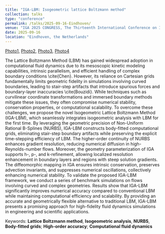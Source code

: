 ```yaml
---
title: "IGA-LBM: Isogeometric lattice Boltzmann method"
collection: talks
type: "conference"
permalink: /talks/2025-09-16-Eindhoven/
venue: "IGA 2025 CONGRESS, The Thirteenth International Conference on Isogeometric Analysis (IGA 2025)"
date: 2025-09-16
location: "Eindhoven, the Netherlands"
---
```


<!-- [Slides](../files/pdf/slides/2025-06-28-Leiden/workshop_generaticeAI_2025_Leiden.pdf), -->
[Photo1](../images/talks/2025-09-16-Eindhoven/talk.jpg), 
[Photo2](../images/talks/2025-09-16-Eindhoven/discussion.jpg), 
[Photo3](../images/talks/2025-09-16-Eindhoven/group_photo.jpg),
[Photo4](../images/talks/2025-09-16-Eindhoven/falai_maodong.jpg)

The Lattice Boltzmann Method (LBM) has gained widespread adoption in computational fluid dynamics due to its mesoscopic kinetic modeling capabilities, intrinsic parallelism, and efficient handling of complex boundary conditions \cite{Chen}. However, its reliance on Cartesian grids fundamentally limits geometric fidelity in simulations involving curved boundaries, leading to stair-step artifacts that introduce spurious forces and boundary-layer inaccuracies \cite{Bouzidi}. While techniques such as curvilinear coordinate transformations and immersed boundary methods mitigate these issues, they often compromise numerical stability, conservation properties, or computational scalability. To overcome these challenges, we propose the novel Isogeometric Lattice Boltzmann Method (IGA-LBM), which seamlessly integrates isogeometric analysis with LBM for the first time. By leveraging the geometric precision of Non-Uniform Rational B-Splines (NURBS), IGA-LBM constructs body-fitted computational grids, eliminating stair-step boundary artifacts while preserving the explicit time-stepping efficiency of LBM. The higher-order continuity of NURBS enhances gradient resolution, reducing numerical diffusion in high-Reynolds-number flows. Moreover, the geometry parameterization of IGA supports h-, p-, and k-refinement, allowing localized resolution enhancement in boundary layers and regions with steep solution gradients. The diffeomorphic mapping in IGA ensures intrinsic conservation, preserves advection invariants, and suppresses numerical oscillations, collectively enhancing numerical stability. To validate the proposed IGA-LBM framework, we conduct a series of benchmark simulations on flows involving curved and complex geometries. Results show that IGA-LBM significantly improves numerical accuracy compared to conventional LBM while maintaining computational efficiency and scalability. By providing an accurate and geometrically flexible alternative to traditional LBM, IGA-LBM presents a promising approach for high-fidelity fluid dynamics simulations in engineering and scientific applications.

Keywords: **Lattice Boltzmann method**, **Isogeometric analysis**, **NURBS**, **Body-fitted grids**; **High-order accuracy**; **Computational fluid dynamics**